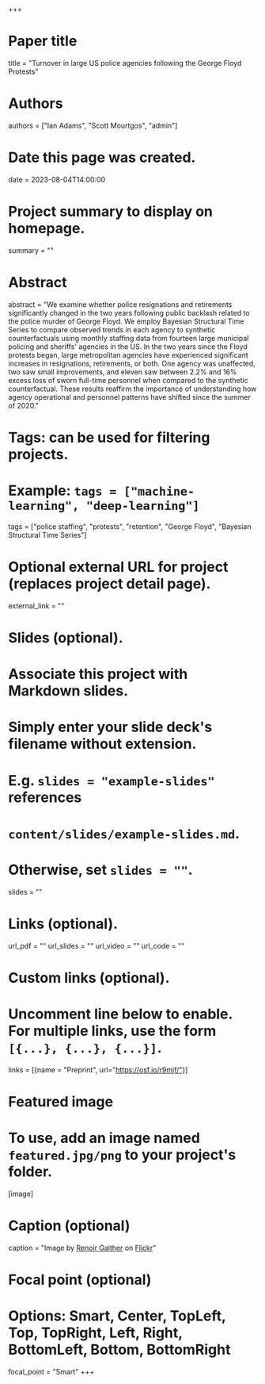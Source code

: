 +++
# Paper title
title = "Turnover in large US police agencies following the George Floyd Protests"

# Authors
authors = ["Ian Adams", "Scott Mourtgos", "admin"]

# Date this page was created.
date = 2023-08-04T14:00:00

# Project summary to display on homepage.
summary = ""

# Abstract
abstract = "We examine whether police resignations and retirements significantly changed in the two years following public backlash related to the police murder of George Floyd. We employ Bayesian Structural Time Series to compare observed trends in each agency to synthetic counterfactuals using monthly staffing data from fourteen large municipal policing and sheriffs' agencies in the US. In the two years since the Floyd protests began, large metropolitan agencies have experienced significant increases in resignations, retirements, or both. One agency was unaffected, two saw small improvements, and eleven saw between 2.2% and 16% excess loss of sworn full-time personnel when compared to the synthetic counterfactual. These results reaffirm the importance of understanding how agency operational and personnel patterns have shifted since the summer of 2020."

# Tags: can be used for filtering projects.
# Example: `tags = ["machine-learning", "deep-learning"]`
tags = ["police staffing", "protests", "retention", "George Floyd", "Bayesian Structural Time Series"]

# Optional external URL for project (replaces project detail page).
external_link = ""

# Slides (optional).
#   Associate this project with Markdown slides.
#   Simply enter your slide deck's filename without extension.
#   E.g. `slides = "example-slides"` references 
#   `content/slides/example-slides.md`.
#   Otherwise, set `slides = ""`.
slides = ""

# Links (optional).
url_pdf = ""
url_slides = ""
url_video = ""
url_code = ""

# Custom links (optional).
#   Uncomment line below to enable. For multiple links, use the form `[{...}, {...}, {...}]`.
links = [{name = "Preprint", url="https://osf.io/r9mjf/"}]

# Featured image
# To use, add an image named `featured.jpg/png` to your project's folder. 
[image]
  # Caption (optional)
  caption = "Image by [Renoir Gaither](https://flickr.com/photos/100005244@N06/) on [Flickr](https://flic.kr/p/2ja7Sou)"
  
  # Focal point (optional)
  # Options: Smart, Center, TopLeft, Top, TopRight, Left, Right, BottomLeft, Bottom, BottomRight
  focal_point = "Smart"
+++

